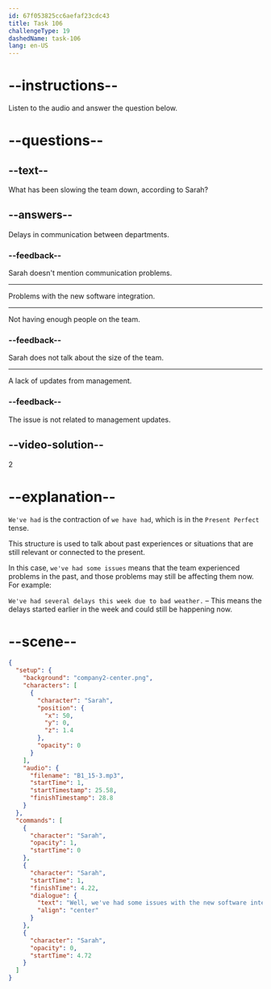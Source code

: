 ```yaml
---
id: 67f053825cc6aefaf23cdc43
title: Task 106
challengeType: 19
dashedName: task-106
lang: en-US
---
```


<!-- (Audio) Sarah: Well, we've had some issues with the new software integration. -->

# --instructions--

Listen to the audio and answer the question below.

# --questions--

## --text--

What has been slowing the team down, according to Sarah?

## --answers--

Delays in communication between departments.

### --feedback--

Sarah doesn't mention communication problems.

---

Problems with the new software integration.

---

Not having enough people on the team.

### --feedback--

Sarah does not talk about the size of the team.

---

A lack of updates from management.

### --feedback--

The issue is not related to management updates.

## --video-solution--

2

# --explanation--

`We've had` is the contraction of `we have had`, which is in the `Present Perfect` tense. 

This structure is used to talk about past experiences or situations that are still relevant or connected to the present. 

In this case, `we've had some issues` means that the team experienced problems in the past, and those problems may still be affecting them now. For example:

`We've had several delays this week due to bad weather.` – This means the delays started earlier in the week and could still be happening now.

# --scene--

```json
{
  "setup": {
    "background": "company2-center.png",
    "characters": [
      {
        "character": "Sarah",
        "position": {
          "x": 50,
          "y": 0,
          "z": 1.4
        },
        "opacity": 0
      }
    ],
    "audio": {
      "filename": "B1_15-3.mp3",
      "startTime": 1,
      "startTimestamp": 25.58,
      "finishTimestamp": 28.8
    }
  },
  "commands": [
    {
      "character": "Sarah",
      "opacity": 1,
      "startTime": 0
    },
    {
      "character": "Sarah",
      "startTime": 1,
      "finishTime": 4.22,
      "dialogue": {
        "text": "Well, we've had some issues with the new software integration.",
        "align": "center"
      }
    },
    {
      "character": "Sarah",
      "opacity": 0,
      "startTime": 4.72
    }
  ]
}
```
